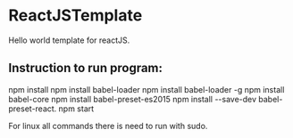 # ReactJSTemplate
Hello world template for reactJS. 

## Instruction to run program:

npm install
npm install babel-loader
npm install babel-loader -g
npm install babel-core
npm install babel-preset-es2015
npm install --save-dev babel-preset-react.
npm start


For linux all commands there is need to run with sudo.
